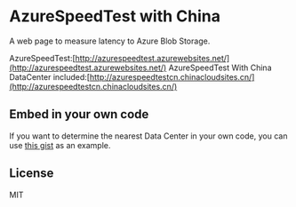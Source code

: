 AzureSpeedTest with China
============================

A web page to measure latency to Azure Blob Storage.

AzureSpeedTest:[http://azurespeedtest.azurewebsites.net/](http://azurespeedtest.azurewebsites.net/)
AzureSpeedTest With China DataCenter included:[http://azurespeedtestcn.chinacloudsites.cn/](http://azurespeedtestcn.chinacloudsites.cn/)


Embed in your own code
----------------------

If you want to determine the nearest Data Center in your own code, you can use [this gist](https://gist.github.com/richorama/6340426) as an example.


License
-------

MIT
